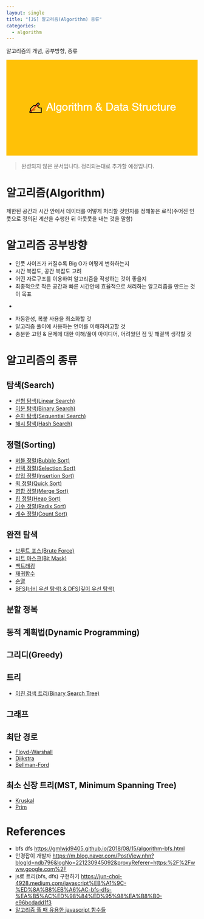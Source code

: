 ```yaml
---
layout: single
title: "[JS] 알고리즘(Algorithm) 종류"
categories:
  - algorithm
---
```


알고리즘의 개념, 공부방향, 종류

![image](/assets/img/Algorithm_Data_Structure.png)

> 완성되지 않은 문서입니다. 정리되는대로 추가할 예정입니다.

# 알고리즘(Algorithm)

제한된 공간과 시간 안에서 데이터를 어떻게 처리할 것인지를 정해놓은 로직(주어진 인풋으로 정의된 계산을 수행한 뒤 아웃풋을 내는 것을 말함)

# 알고리즘 공부방향

- 인풋 사이즈가 커질수록 Big O가 어떻게 변화하는지
- 시간 복잡도, 공간 복잡도 고려
- 어떤 자료구조를 이용하여 알고리즘을 작성하는 것이 좋을지
- 최종적으로 작은 공간과 빠른 시간안에 효율적으로 처리하는 알고리즘을 만드는 것이 목표

*

- 자동완성, 복붙 사용을 최소화할 것
- 알고리즘 풀이에 사용하는 언어를 이해하려고할 것
- 충분한 고민 & 문제에 대한 이해/풀이 아이디어, 어려웠던 점 및 해결책 생각할 것

# 알고리즘의 종류

## 탐색(Search)

- [선형 탐색(Linear Search)]()
- [이분 탐색(Binary Search)]()
- [순차 탐색(Sequential Search)]()
- [해시 탐색(Hash Search)]()

## 정렬(Sorting)

- [버블 정렬(Bubble Sort)](BubbleSort.md)
- [선택 정렬(Selection Sort)](.md)
- [삽입 정렬(Insertion Sort)](.md)
- [퀵 정렬(Quick Sort)](.md)
- [병합 정렬(Merge Sort)]()
- [힙 정렬(Heap Sort)]()
- [기수 정렬(Radix Sort)]()
- [계수 정렬(Count Sort)]()

## 완전 탐색

- [브루트 포스(Brute Force)]()
- [비트 마스크(Bit Mask)]()
- [백트래킹]()
- [재귀함수]()
- [순열]()
- [BFS(너비 우선 탐색) & DFS(깊이 우선 탐색)]()

## 분할 정복

## 동적 계획법(Dynamic Programming)

## 그리디(Greedy)

## 트리

- [이진 검색 트리(Binary Search Tree)]()

## 그래프

## 최단 경로

- [Floyd-Warshall]()
- [Dijkstra]()
- [Bellman-Ford]()

## 최소 신장 트리(MST, Minimum Spanning Tree)

- [Kruskal]()
- [Prim]()

# References

- bfs dfs <https://gmlwjd9405.github.io/2018/08/15/algorithm-bfs.html>
- 안경잡이 개발자 <https://m.blog.naver.com/PostView.nhn?blogId=ndb796&logNo=221230945092&proxyReferer=https:%2F%2Fwww.google.com%2F>
- js로 트리(bfs, dfs) 구현하기 <https://jun-choi-4928.medium.com/javascript%EB%A1%9C-%ED%8A%B8%EB%A6%AC-bfs-dfs-%EA%B5%AC%ED%98%84%ED%95%98%EA%B8%B0-e96bcdadd1f3>
- [알고리즘 풀 때 유용한 javascript 함수들](https://ithub.tistory.com/212)
